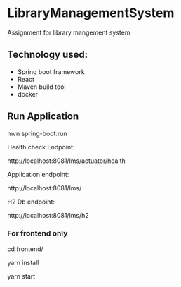 # LibraryManagementSystem
Assignment for library mangement system


## Technology used:

 - Spring boot framework
 - React 
 - Maven build tool
 - docker 
 
 
 ## Run Application

 mvn spring-boot:run

Health check Endpoint: 

http://localhost:8081/lms/actuator/health

Application endpoint:

http://localhost:8081/lms/

H2 Db endpoint:

http://localhost:8081/lms/h2

### For frontend only

   cd frontend/ 

   yarn install

   yarn start  
